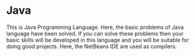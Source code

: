 # Java
 This is Java Programming Language. Here, the basic problems of Java language have been solved. If you can solve these problems then your basic skills will be developed in this language and you will be suitable for doing good projects. Here, the NetBeans IDE are used as compilers.
